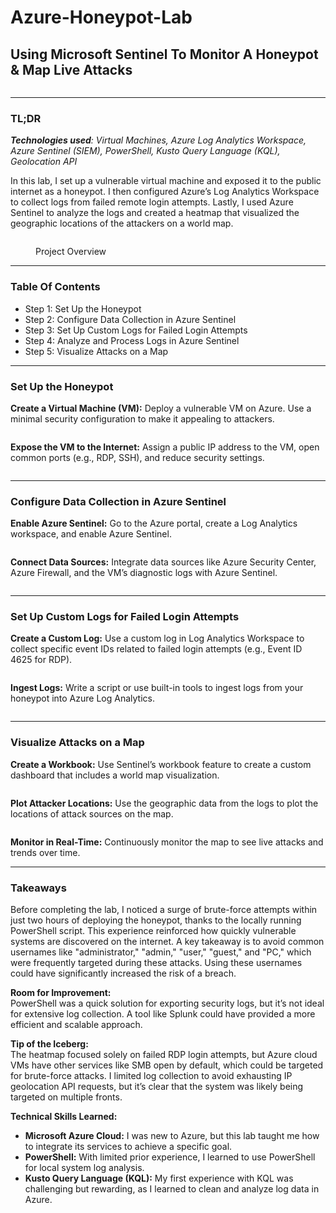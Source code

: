 # Azure-Honeypot-Lab

## Using Microsoft Sentinel To Monitor A Honeypot & Map Live Attacks

<figure><img src=".gitbook/assets/image (9).png" alt=""><figcaption></figcaption></figure>

***

### TL;DR

_**Technologies used**: Virtual Machines, Azure Log Analytics Workspace, Azure Sentinel (SIEM), PowerShell, Kusto Query Language (KQL), Geolocation API_

In this lab, I set up a vulnerable virtual machine and exposed it to the public internet as a honeypot. I then configured Azure’s Log Analytics Workspace to collect logs from failed remote login attempts. Lastly, I used Azure Sentinel to analyze the logs and created a heatmap that visualized the geographic locations of the attackers on a world map.

<figure><img src=".gitbook/assets/Screenshot 2024-08-13 091539 (1).png" alt=""><figcaption><p>Project Overview</p></figcaption></figure>

***

### Table Of Contents

* Step 1: Set Up the Honeypot
* Step 2: Configure Data Collection in Azure Sentinel
* Step 3: Set Up Custom Logs for Failed Login Attempts
* Step 4: Analyze and Process Logs in Azure Sentinel
* Step 5: Visualize Attacks on a Map

***

### Set Up the Honeypot

**Create a Virtual Machine (VM):** Deploy a vulnerable VM on Azure. Use a minimal security configuration to make it appealing to attackers.

<figure><img src=".gitbook/assets/image.png" alt=""><figcaption></figcaption></figure>

**Expose the VM to the Internet:** Assign a public IP address to the VM, open common ports (e.g., RDP, SSH), and reduce security settings.

<figure><img src=".gitbook/assets/Screenshot 2024-08-13 095331.png" alt=""><figcaption></figcaption></figure>

***

### Configure Data Collection in Azure Sentinel

**Enable Azure Sentinel:** Go to the Azure portal, create a Log Analytics workspace, and enable Azure Sentinel.

<figure><img src=".gitbook/assets/image (1).png" alt=""><figcaption></figcaption></figure>

**Connect Data Sources:** Integrate data sources like Azure Security Center, Azure Firewall, and the VM’s diagnostic logs with Azure Sentinel.

<figure><img src=".gitbook/assets/image (2).png" alt=""><figcaption></figcaption></figure>

***

### Set Up Custom Logs for Failed Login Attempts

**Create a Custom Log:** Use a custom log in Log Analytics Workspace to collect specific event IDs related to failed login attempts (e.g., Event ID 4625 for RDP).

<figure><img src=".gitbook/assets/image (3).png" alt=""><figcaption></figcaption></figure>

**Ingest Logs:** Write a script or use built-in tools to ingest logs from your honeypot into Azure Log Analytics.

<figure><img src=".gitbook/assets/image (4).png" alt=""><figcaption></figcaption></figure>

***

### Visualize Attacks on a Map

**Create a Workbook:** Use Sentinel’s workbook feature to create a custom dashboard that includes a world map visualization.

<figure><img src=".gitbook/assets/image (7).png" alt=""><figcaption></figcaption></figure>

**Plot Attacker Locations:** Use the geographic data from the logs to plot the locations of attack sources on the map.

<figure><img src=".gitbook/assets/image (8).png" alt=""><figcaption></figcaption></figure>

**Monitor in Real-Time:** Continuously monitor the map to see live attacks and trends over time.

***

### Takeaways

Before completing the lab, I noticed a surge of brute-force attempts within just two hours of deploying the honeypot, thanks to the locally running PowerShell script. This experience reinforced how quickly vulnerable systems are discovered on the internet. A key takeaway is to avoid common usernames like "administrator," "admin," "user," "guest," and "PC," which were frequently targeted during these attacks. Using these usernames could have significantly increased the risk of a breach.

**Room for Improvement:**\
PowerShell was a quick solution for exporting security logs, but it’s not ideal for extensive log collection. A tool like Splunk could have provided a more efficient and scalable approach.

**Tip of the Iceberg:**\
The heatmap focused solely on failed RDP login attempts, but Azure cloud VMs have other services like SMB open by default, which could be targeted for brute-force attacks. I limited log collection to avoid exhausting IP geolocation API requests, but it’s clear that the system was likely being targeted on multiple fronts.

**Technical Skills Learned:**

* **Microsoft Azure Cloud:** I was new to Azure, but this lab taught me how to integrate its services to achieve a specific goal.
* **PowerShell:** With limited prior experience, I learned to use PowerShell for local system log analysis.
* **Kusto Query Language (KQL):** My first experience with KQL was challenging but rewarding, as I learned to clean and analyze log data in Azure.
